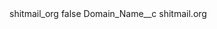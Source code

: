 <?xml version="1.0" encoding="UTF-8"?>
<CustomMetadata xmlns="http://soap.sforce.com/2006/04/metadata" xmlns:xsi="http://www.w3.org/2001/XMLSchema-instance" xmlns:xsd="http://www.w3.org/2001/XMLSchema">
    <label>shitmail_org</label>
    <protected>false</protected>
    <values>
        <field>Domain_Name__c</field>
        <value xsi:type="xsd:string">shitmail.org</value>
    </values>
</CustomMetadata>
